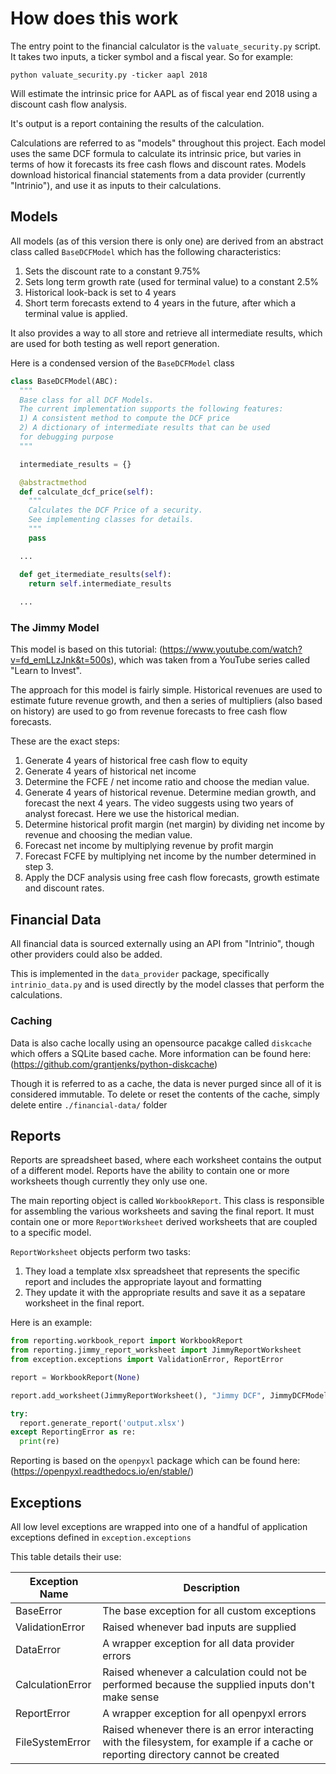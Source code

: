 # How does this work
The entry point to the financial calculator is the ```valuate_security.py``` script. It takes two inputs, a ticker symbol and a fiscal year. So for example:

```python valuate_security.py -ticker aapl 2018```

Will estimate the intrinsic price for AAPL as of fiscal year end 2018 using a discount cash flow analysis.

It's output is a report containing the results of the calculation.

Calculations are referred to as "models" throughout this project. Each model uses the same DCF formula to calculate its intrinsic price, but varies in terms of how it forecasts its free cash flows and discount rates. Models download historical financial statements from a data provider (currently "Intrinio"), and use it as inputs to their calculations.

## Models
All models (as of this version there is only one) are derived from an abstract class called ```BaseDCFModel``` which has the following characteristics:

1) Sets the discount rate to a constant 9.75%
2) Sets long term growth rate (used for terminal value) to a constant 2.5%
3) Historical look-back is set to 4 years
4) Short term forecasts extend to 4 years in the future, after which a terminal value is applied.

It also provides a way to all store and retrieve all intermediate results, which are used for both testing as well report generation.

Here is a condensed version of the ```BaseDCFModel``` class

```python
class BaseDCFModel(ABC):
  """
  Base class for all DCF Models.
  The current implementation supports the following features:
  1) A consistent method to compute the DCF price
  2) A dictionary of intermediate results that can be used
  for debugging purpose
  """

  intermediate_results = {}

  @abstractmethod
  def calculate_dcf_price(self):
    """
    Calculates the DCF Price of a security.
    See implementing classes for details.
    """
    pass

  ...

  def get_itermediate_results(self):
    return self.intermediate_results
    
  ...
```

### The Jimmy Model
This model is based on this tutorial: (https://www.youtube.com/watch?v=fd_emLLzJnk&t=500s), which was taken from a YouTube series called "Learn to Invest".

The approach for this model is fairly simple. Historical revenues are used to estimate future revenue growth, and then a series of multipliers (also based on history) are used to go from revenue forecasts to free cash flow forecasts.

These are the exact steps:

1) Generate 4 years of historical free cash flow to equity
2) Generate 4 years of historical net income
3) Determine the FCFE / net income ratio and choose the median value.
4) Generate 4 years of historical revenue. Determine median growth, and forecast the next 4 years. The video suggests using two years of analyst forecast. Here we use the historical median.
5) Determine historical profit margin (net margin) by dividing net income
by revenue and choosing the median value.
6) Forecast net income by multiplying revenue by profit margin
7) Forecast FCFE by multiplying net income by the number determined in step 3.
8) Apply the DCF analysis using free cash flow forecasts, growth estimate and
discount rates.

## Financial Data
All financial data is sourced externally using an API from "Intrinio", though other providers could also be added.

This is implemented in the ```data_provider``` package, specifically ```intrinio_data.py``` and is used directly by the model classes that perform
the calculations.

### Caching
Data is also cache locally using an opensource pacakge called ```diskcache``` which offers a SQLite based cache. More information can be found here: (https://github.com/grantjenks/python-diskcache)

Though it is referred to as a cache, the data is never purged since all of it is considered immutable. To delete or reset the contents of the cache, simply delete entire ```./financial-data/``` folder

## Reports
Reports are spreadsheet based, where each worksheet contains the output of a different model. Reports have the ability to contain one or more worksheets though currently they only use one.

The main reporting object is called ```WorkbookReport```. This class is responsible for assembling the various worksheets and saving the final report. It must contain one or more ```ReportWorksheet``` derived worksheets that are coupled to a specific model.

```ReportWorksheet``` objects perform two tasks:
1) They load a template xlsx spreadsheet that represents the specific report and includes the appropriate layout and formatting
2) They update it with the appropriate results and save it as a sepatare worksheet in the final report.

Here is an example:

```python
from reporting.workbook_report import WorkbookReport
from reporting.jimmy_report_worksheet import JimmyReportWorksheet
from exception.exceptions import ValidationError, ReportError 

report = WorkbookReport(None)

report.add_worksheet(JimmyReportWorksheet(), "Jimmy DCF", JimmyDCFModel('aapl', 2018))

try:
  report.generate_report('output.xlsx')
except ReportingError as re:
  print(re)
```

Reporting is based on the ```openpyxl``` package which can be found here:
(https://openpyxl.readthedocs.io/en/stable/)

## Exceptions
All low level exceptions are wrapped into one of a handful of application exceptions defined in ```exception.exceptions```

This table details their use:

|Exception Name|Description|
|---|---|
|BaseError|The base exception for all custom exceptions|
|ValidationError|Raised whenever bad inputs are supplied|
|DataError|A wrapper exception for all data provider errors|
|CalculationError|Raised whenever a calculation could not be performed because the supplied inputs don't make sense|
|ReportError|A wrapper exception for all openpyxl errors|
|FileSystemError|Raised whenever there is an error interacting with the filesystem, for example if a cache or reporting directory cannot be created|
